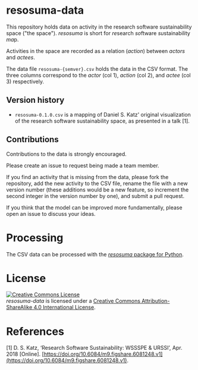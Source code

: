 # resosuma-data

This repository holds data on activity in the research software sustainability
space ("the space"). *resosuma* is short for *re*search *so*ftware
*su*stainability *ma*p.

Activities in the space are recorded as a relation (*action*) between *actors*
and *actees*.

The data file `resosuma-{semver}.csv` holds the data in the CSV format.
The three columns correspond to the *actor* (col 1), *action* (col 2), and
*actee* (col 3) respectively.

## Version history

- `resosuma-0.1.0.csv` is a mapping of Daniel S. Katz' original visualization of
the research software sustainability space, as presented in a talk [1].

## Contributions

Contributions to the data is strongly encouraged.

Please create an issue to request being made a team member.

If you find an activity that is missing from the data, please fork the 
repository, add the new activity to the CSV file, rename the file with a new 
version number (these additions would be a new feature, so increment the second 
integer in the version number by one), and submit a pull request.

If you think that the model can be improved more fundamentally, please open an
issue to discuss your ideas.

# Processing

The CSV data can be processed with the 
[*resosuma* package for Python](https://github.com/research-software/resosuma).

# License

<a rel="license" href="http://creativecommons.org/licenses/by-sa/4.0/"><img alt="Creative Commons License" style="border-width:0" src="https://i.creativecommons.org/l/by-sa/4.0/80x15.png" /></a><br />*resosuma-data* is licensed under a <a rel="license" href="http://creativecommons.org/licenses/by-sa/4.0/">Creative Commons Attribution-ShareAlike 4.0 International License</a>.

# References

[1] D. S. Katz, ‘Research Software Sustainability: WSSSPE & URSSI’, Apr. 2018 [Online].
[https://doi.org/10.6084/m9.figshare.6081248.v1](https://doi.org/10.6084/m9.figshare.6081248.v1).

